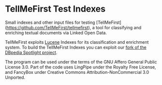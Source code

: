 TellMeFirst Test Indexes
========================

Small indexes and other input files for testing [TellMeFirst] (https://github.com/TellMeFirst/tellmefirst), a tool for classifying and enriching textual documents via Linked Open Data.

TellMeFirst exploits [Lucene](http://lucene.apache.org/core/) Indexes for its classification and enrichment system. To build the TellMeFirst Indexes you can exploit our [fork of the DBpedia Spotlight project](https://github.com/TellMeFirst/dbpedia-spotlight/tree/tellmefirst).

The program can be used under the terms of the GNU Affero General Public License 3.0. Part of the code uses LingPipe under the Royalty Free License, and FancyBox under Creative Commons Attribution-NonCommercial 3.0 Unported.
